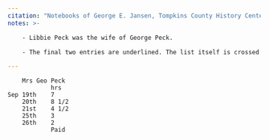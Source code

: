 ```yaml
---
citation: "Notebooks of George E. Jansen, Tompkins County History Center."
notes: >-

    - Libbie Peck was the wife of George Peck.

    - The final two entries are underlined. The list itself is crossed out twice.

---
```

        Mrs Geo Peck
                hrs
    Sep 19th    7
        20th    8 1/2
        21st    4 1/2  
        25th    3
        26th    2
                Paid
